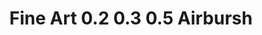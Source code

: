 ---
layout: product
title: "Fine Art 0.2 0.3 0.5 Airbursh"
price: "4000" 
desc: "Airbrush sa tri zamenske dizne"
img_path: "/assets/img/FA136AT.webp"
brand: "N/A"
available: true
special_offer: false
new: false
soon: false
cat: "0N/A"
subcat: "0N/A"
subsubcat: "0N/A"
sifra: "FA136AT"
popular: false
---